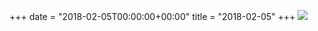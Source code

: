 +++
date = "2018-02-05T00:00:00+00:00"
title = "2018-02-05"
+++
<img class="img-fluid" src="/2018-02-05.jpg" />
